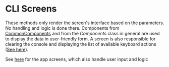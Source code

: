 # CLI Screens #
These methods only render the screen's interface based on the parameters. No handling and logic is done there. Components from [CommonComponents](../CommonComponents.cs) and from the *Components* class in general are used to display the data in user-friendly form. A screen is also responsible for clearing the console and displaying the list of available keyboard actions ([See here](../KeyboardAction.cs)).

See [here](../../app/screens/README.md) for the app screens, which also handle user input and logic
